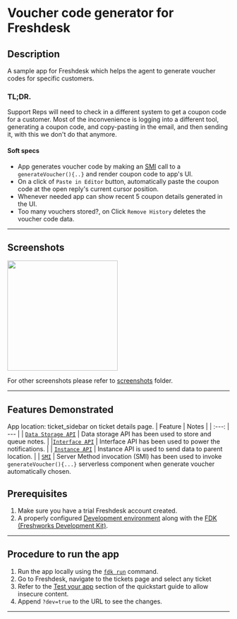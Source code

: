 # Voucher code generator for Freshdesk

## Description

A sample app for Freshdesk which helps the agent to generate voucher codes for specific customers.

### TL;DR.

Support Reps will need to check in a different system to get a coupon code for a customer. Most of the inconvenience is logging into a different tool, generating a coupon code, and copy-pasting in the email, and then sending it, with this we don't do that anymore.

#### Soft specs

- App generates voucher code by making an [SMI](https://developers.freshdesk.com/v2/docs/server-method-invocation/) call to a `generateVoucher(){..}` and render coupon code to app's UI.
- On a click of `Paste in Editor` button, automatically paste the coupon code at the open reply's current cursor position.
- Whenever needed app can show recent 5 coupon details generated in the UI.
- Too many vouchers stored?, on Click `Remove History` deletes the voucher code data.

---

## Screenshots

<img src="./screenshots/app_face.png" hight="200px" width="250px">

For other screenshots please refer to [screenshots](./screenshots) folder.

---

## Features Demonstrated

App location: ticket_sidebar on ticket details page.
| Feature | Notes |
| :---: | --- |
| [`Data Storage API`](https://developers.freshdesk.com/v2/docs/data-storage/) | Data storage API has been used to store and queue notes. |
|[`Interface API`](https://developers.freshchat.com/v2/docs/interface-method/) | Interface API has been used to power the notifications. |
| [`Instance API`](https://developers.freshdesk.com/v2/docs/instance-api/) | Instance API is used to send data to parent location. |
| [`SMI`](https://developers.freshdesk.com/v2/docs/server-method-invocation/) | Server Method invocation (SMI) has been used to invoke `generateVoucher(){...}` serverless component when generate voucher automatically chosen.

## Prerequisites

1. Make sure you have a trial Freshdesk account created.
2. A properly configured [Development environment](https://developers.freshdesk.com/v2/docs/quick-start/) along with the [FDK (Freshworks Development Kit)](https://developers.freshdesk.com/v2/docs/freshworks-cli/).

---

## Procedure to run the app

1. Run the app locally using the [`fdk run`](https://developers.freshdesk.com/v2/docs/freshworks-cli/#run) command.
2. Go to Freshdesk, navigate to the tickets page and select any ticket
3. Refer to the [Test your app](https://developers.freshdesk.com/v2/docs/quick-start/#test_your_app) section of the quickstart guide to allow insecure content.
4. Append `?dev=true` to the URL to see the changes.

---
